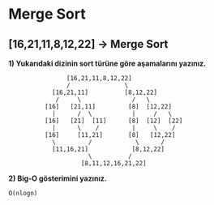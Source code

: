 # Merge Sort

## [16,21,11,8,12,22] -> Merge Sort

**1) Yukarıdaki dizinin sort türüne göre aşamalarını yazınız.**
```
                [16,21,11,8,12,22]
                /               \
            [16,21,11]          [8,12,22]
             /     \              /   \
          [16]   [21,11]         [8]  [12,22]
            |      /  \           |     /   \
          [16]   [21]  [11]      [8]  [12]  [22]
            |      \    /         |     \    /
          [16]     [11,21]       [8]   [12,22]
            \         /            \      /
            [11,16,21]            [8,12,22]
                      \          / 
                    [8,11,12,16,21,22]    
```

**2) Big-O gösterimini yazınız.**
````
O(nlogn)
````
